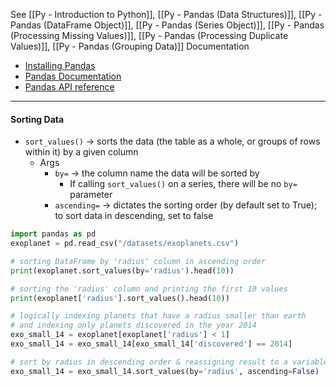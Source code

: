See [[Py - Introduction to Python]], [[Py - Pandas (Data Structures)]], [[Py - Pandas (DataFrame Object)]], [[Py - Pandas (Series Object)]], [[Py - Pandas (Processing Missing Values)]], [[Py - Pandas (Processing Duplicate Values)]], [[Py - Pandas (Grouping Data)]]
Documentation
* [Installing Pandas](https://pandas.pydata.org/docs/getting_started/install.html)
* [Pandas Documentation](https://pandas.pydata.org/docs/)
* [Pandas API reference](https://pandas.pydata.org/docs/reference/index.html)

---

#### Sorting Data
* `sort_values()` -> sorts the data (the table as a whole, or groups of rows within it) by a given column
	* Args
		* `by=` -> the column name the data will be sorted by
			* If calling `sort_values()` on a series, there will be no `by=` parameter
		* `ascending=` -> dictates the sorting order (by default set to True); to sort data in descending, set to false

```Python
import pandas as pd
exoplanet = pd.read_csv("/datasets/exoplanets.csv")

# sorting DataFrame by 'radius' column in ascending order
print(exoplanet.sort_values(by='radius').head(10))

# sorting the 'radius' column and printing the first 10 values
print(exoplanet['radius'].sort_values().head(10))

# logically indexing planets that have a radius smaller than earth
# and indexing only planets discovered in the year 2014
exo_small_14 = exoplanet[exoplanet['radius'] < 1] 
exo_small_14 = exo_small_14[exo_small_14['discovered'] == 2014]

# sort by radius in descending order & reassigning result to a variable
exo_small_14 = exo_small_14.sort_values(by='radius', ascending=False)
```
